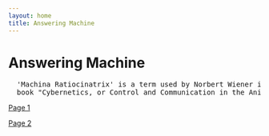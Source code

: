 ```yaml
---
layout: home
title: Answering Machine
---
```

# Answering Machine
<pre>
  'Machina Ratiocinatrix' is a term used by Norbert Wiener in the introduction to his 
  book "Cybernetics, or Control and Communication in the Animal and the Machine".
</pre>

[Page 1](./pages/page_1)

[Page 2](./pages/page_2)
